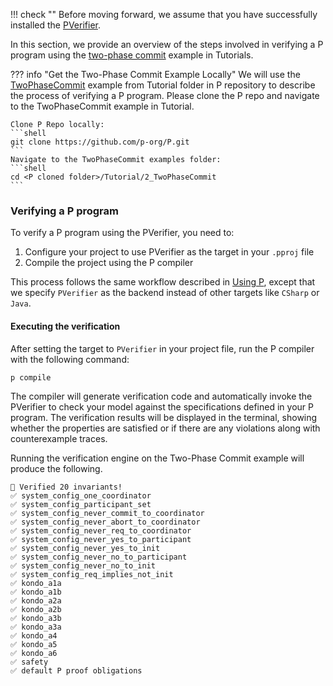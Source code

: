 !!! check ""
    Before moving forward, we assume that you have successfully installed
    the [PVerifier](install-pverifier.md).

In this section, we provide an overview of the steps involved in verifying a P program using the [two-phase commit](../../tutorial/twophasecommit.md) example in Tutorials.

??? info "Get the Two-Phase Commit Example Locally"
    We will use the [TwoPhaseCommit](https://github.com/p-org/P/tree/master/Tutorial/2_TwoPhaseCommit) example from Tutorial folder in P repository to describe the process of verifying a P program. Please clone the P repo and navigate to the
    TwoPhaseCommit example in Tutorial.

    Clone P Repo locally:
    ```shell
    git clone https://github.com/p-org/P.git
    ```
    Navigate to the TwoPhaseCommit examples folder:
    ```shell
    cd <P cloned folder>/Tutorial/2_TwoPhaseCommit
    ```

### Verifying a P program

To verify a P program using the PVerifier, you need to:

1. Configure your project to use PVerifier as the target in your `.pproj` file
2. Compile the project using the P compiler

This process follows the same workflow described in [Using P](../../getstarted/usingP.md), except that we specify `PVerifier` as the backend instead of other targets like `CSharp` or `Java`.

#### Executing the verification

After setting the target to `PVerifier` in your project file, run the P compiler with the following command:

```shell
p compile
```

The compiler will generate verification code and automatically invoke the PVerifier to check your model against the specifications defined in your P program. The verification results will be displayed in the terminal, showing whether the properties are satisfied or if there are any violations along with counterexample traces.

Running the verification engine on the Two-Phase Commit example will produce the following.

```
🎉 Verified 20 invariants!
✅ system_config_one_coordinator
✅ system_config_participant_set
✅ system_config_never_commit_to_coordinator
✅ system_config_never_abort_to_coordinator
✅ system_config_never_req_to_coordinator
✅ system_config_never_yes_to_participant
✅ system_config_never_yes_to_init
✅ system_config_never_no_to_participant
✅ system_config_never_no_to_init
✅ system_config_req_implies_not_init
✅ kondo_a1a
✅ kondo_a1b
✅ kondo_a2a
✅ kondo_a2b
✅ kondo_a3b
✅ kondo_a3a
✅ kondo_a4
✅ kondo_a5
✅ kondo_a6
✅ safety
✅ default P proof obligations
```
